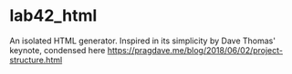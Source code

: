 # lab42_html
An isolated HTML generator. Inspired in its simplicity by Dave Thomas' keynote, condensed here https://pragdave.me/blog/2018/06/02/project-structure.html

